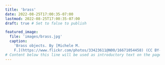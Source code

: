 ```yaml
---
title: 'brass'
date: 2022-08-25T17:00:35-07:00
lastmod: 2022-08-25T17:00:35-07:00
draft: true # Set to false to publish

featured_image:
  file: 'images/brass.jpg'
  caption:
    'Brass objects. By [Michele M.
    F.](https://www.flickr.com/photos/33423611@N00/16671054458) (CC BY-SA 2.0).'
# Content below this line will be used as introductory text on the page.
---
```

